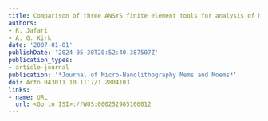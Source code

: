 ```yaml
---
title: Comparison of three ANSYS finite element tools for analysis of MEMS micromirrors
authors:
- R. Jafari
- A. G. Kirk
date: '2007-01-01'
publishDate: '2024-05-30T20:52:40.387507Z'
publication_types:
- article-journal
publication: '*Journal of Micro-Nanolithography Mems and Moems*'
doi: Artn 043011 10.1117/1.2804103
links:
- name: URL
  url: <Go to ISI>://WOS:000252985100012
---
```

